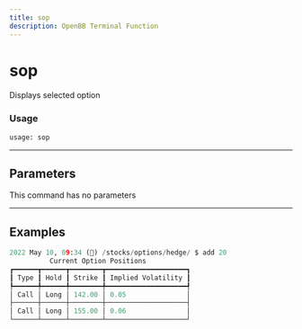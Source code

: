 ```yaml
---
title: sop
description: OpenBB Terminal Function
---
```


# sop

Displays selected option

### Usage 
```python
usage: sop
```

---
## Parameters

This command has no parameters


---
## Examples

```python
2022 May 10, 09:34 (🦋) /stocks/options/hedge/ $ add 20
          Current Option Positions           
┏━━━━━━┳━━━━━━┳━━━━━━━━┳━━━━━━━━━━━━━━━━━━━━┓
┃ Type ┃ Hold ┃ Strike ┃ Implied Volatility ┃
┡━━━━━━╇━━━━━━╇━━━━━━━━╇━━━━━━━━━━━━━━━━━━━━┩
│ Call │ Long │ 142.00 │ 0.05               │
├──────┼──────┼────────┼────────────────────┤
│ Call │ Long │ 155.00 │ 0.06               │
└──────┴──────┴────────┴────────────────────┘
```

